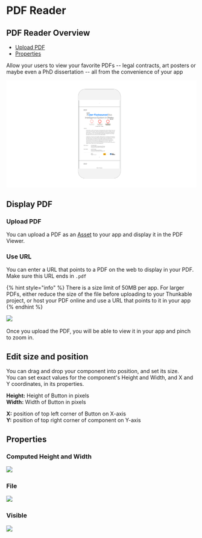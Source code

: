 # PDF Reader

## PDF Reader Overview

* [Upload PDF](pdf-reader.md#upload-pdf)
* [Properties](pdf-reader.md#properties)

Allow your users to view your favorite PDFs -- legal contracts, art posters or maybe even a PhD dissertation -- all from the convenience of your app

![Bring your favorite PDFs with you in an app!](.gitbook/assets/thunkable-docs-exhibits-40.png)

## Display PDF

### Upload PDF

You can upload a PDF as an [Asset](assets.md) to your app and display it in the PDF Viewer.

### Use URL

You can enter a URL that points to a PDF on the web to display in your PDF. Make sure this URL ends in `.pdf`

{% hint style="info" %}
There is a size limit of 50MB per app. For larger PDFs, either reduce the size of the file before uploading to your Thunkable project, or host your PDF online and use a URL that points to it in your app
{% endhint %}

![](.gitbook/assets/screen-shot-2021-04-08-at-5.00.27-pm.png)

Once you upload the PDF, you will be able to view it in your app and pinch to zoom in. 

## Edit size and position

You can drag and drop your component into position, and set its size.   
You can set exact values for the component's Height and Width, and X and Y coordinates, in its properties.

**Height:** Height of Button in pixels  
**Width:** Width of Button in pixels

**X:** position of top left corner of Button on X-axis  
**Y:** position of top right corner of component on Y-axis

## Properties

### Computed Height and Width 

![](.gitbook/assets/comp%20%281%29.png)

### File 

![](.gitbook/assets/file.png)

### Visible

![](.gitbook/assets/visible%20%2810%29.png)



